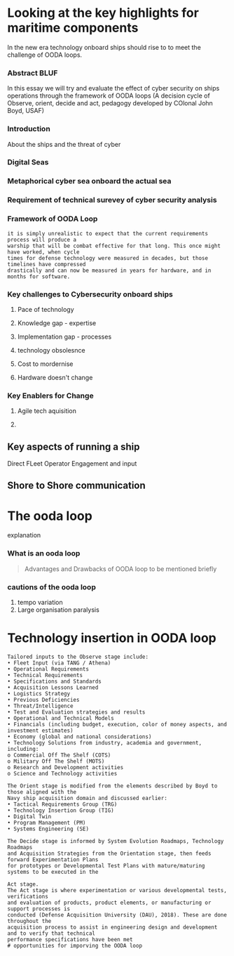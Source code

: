 # Looking at the key highlights for maritime components

In the new era technology onboard ships should rise to to meet the challenge of OODA loops.

### Abstract BLUF

In this essay we will try and evaluate the effect of cyber security on ships operations through the framework of OODA loops (A decision cycle of Observe, orient, decide and act, pedagogy developed by COlonal John Boyd, USAF) 

### Introduction

About the ships and the threat of cyber

### Digital Seas

### Metaphorical cyber sea onboard the actual sea

### Requirement of technical surevey of cyber security analysis

### Framework of OODA Loop

    it is simply unrealistic to expect that the current requirements process will produce a 
    warship that will be combat effective for that long. This once might have worked, when cycle
    times for defense technology were measured in decades, but those timelines have compressed 
    drastically and can now be measured in years for hardware, and in months for software. 

### Key challenges to Cybersecurity onboard ships

1. Pace of technology

3. Knowledge gap - expertise

4. Implementation gap - processes

5. technology obsolesnce 

6. Cost to mordernise

7. Hardware doesn't change

### Key Enablers for Change

1. Agile tech aquisition

2. 

## Key aspects of running a ship

Direct FLeet Operator Engagement and input

## Shore to Shore communication

# The ooda loop

explanation

### What is an ooda loop

>Advantages and Drawbacks of OODA loop to be mentioned briefly

### cautions of the ooda loop

1. tempo variation
2. Large organisation paralysis

# Technology insertion in OODA loop

    Tailored inputs to the Observe stage include: 
    • Fleet Input (via TANG / Athena) 
    • Operational Requirements 
    • Technical Requirements 
    • Specifications and Standards 
    • Acquisition Lessons Learned 
    • Logistics Strategy 
    • Previous Deficiencies 
    • Threat/Intelligence 
    • Test and Evaluation strategies and results 
    • Operational and Technical Models 
    • Financials (including budget, execution, color of money aspects, and investment estimates) 
    • Economy (global and national considerations) 
    • Technology Solutions from industry, academia and government, including: 
    o Commercial Off The Shelf (COTS) 
    o Military Off The Shelf (MOTS) 
    o Research and Development activities 
    o Science and Technology activities 

    The Orient stage is modified from the elements described by Boyd to those aligned with the 
    Navy ship acquisition domain and discussed earlier: 
    • Tactical Requirements Group (TRG) 
    • Technology Insertion Group (TIG) 
    • Digital Twin 
    • Program Management (PM) 
    • Systems Engineering (SE)

    The Decide stage is informed by System Evolution Roadmaps, Technology Roadmaps 
    and Acquisition Strategies from the Orientation stage, then feeds forward Experimentation Plans 
    for prototypes or Developmental Test Plans with mature/maturing systems to be executed in the 

    Act stage.
    The Act stage is where experimentation or various developmental tests, verifications 
    and evaluation of products, product elements, or manufacturing or support processes is 
    conducted (Defense Acquisition University (DAU), 2018). These are done throughout the 
    acquisition process to assist in engineering design and development and to verify that technical 
    performance specifications have been met
    # opportunities for imporving the OODA loop





